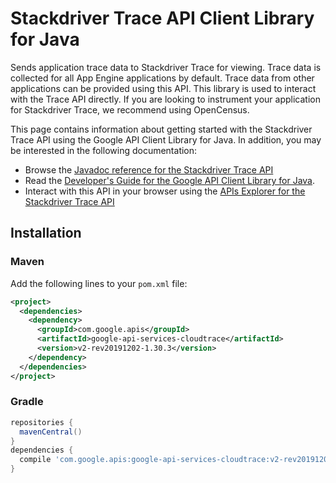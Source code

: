 # Stackdriver Trace API Client Library for Java

Sends application trace data to Stackdriver Trace for viewing. Trace data is collected for all App Engine applications by default. Trace data from other applications can be provided using this API. This library is used to interact with the Trace API directly. If you are looking to instrument your application for Stackdriver Trace, we recommend using OpenCensus.


This page contains information about getting started with the Stackdriver Trace API
using the Google API Client Library for Java. In addition, you may be interested
in the following documentation:

* Browse the [Javadoc reference for the Stackdriver Trace API][javadoc]
* Read the [Developer's Guide for the Google API Client Library for Java][google-api-client].
* Interact with this API in your browser using the [APIs Explorer for the Stackdriver Trace API][api-explorer]

## Installation

### Maven

Add the following lines to your `pom.xml` file:

```xml
<project>
  <dependencies>
    <dependency>
      <groupId>com.google.apis</groupId>
      <artifactId>google-api-services-cloudtrace</artifactId>
      <version>v2-rev20191202-1.30.3</version>
    </dependency>
  </dependencies>
</project>
```

### Gradle

```gradle
repositories {
  mavenCentral()
}
dependencies {
  compile 'com.google.apis:google-api-services-cloudtrace:v2-rev20191202-1.30.3'
}
```

[javadoc]: https://googleapis.dev/java/google-api-services-cloudtrace/latest/index.html
[google-api-client]: https://github.com/googleapis/google-api-java-client/
[api-explorer]: https://developers.google.com/apis-explorer/#p/cloudtrace/v1/
